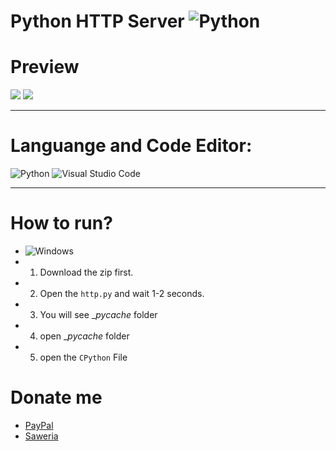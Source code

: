 # Python HTTP Server ![Python](https://img.shields.io/badge/python-3670A0?style=for-the-badge&logo=python&logoColor=ffdd54)

# Preview
<img src="https://media.discordapp.net/attachments/892092969753141281/895785587045441577/unknown.png">
<img src="https://media.discordapp.net/attachments/892092969753141281/895785643874086922/unknown.png">

***

# Languange and Code Editor:
![Python](https://img.shields.io/badge/python-3670A0?style=for-the-badge&logo=python&logoColor=ffdd54)
![Visual Studio Code](https://img.shields.io/badge/Visual%20Studio%20Code-0078d7.svg?style=for-the-badge&logo=visual-studio-code&logoColor=white)

***

# How to run?
- ![Windows](https://img.shields.io/badge/Windows-0078D6?style=for-the-badge&logo=windows&logoColor=white)
- 1. Download the zip first.
- 2. Open the `http.py` and wait 1-2 seconds.
- 3. You will see __pycache_ folder
- 4. open __pycache_ folder
- 5. open the `CPython` File

# Donate me
- [PayPal](https://paypal.me/lytetools)
- [Saweria](https://saweria.co/LyteVV)
